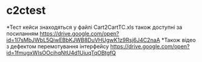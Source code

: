 # c2ctest
*Тест кейси знаходяться у файлі Cart2CartTC.xls також доступні за посиланням https://drive.google.com/open?id=1l7sMbJWbL5QiwEBbKJWB8DuVHUgwK1z9Rsj6J4C2naA
*Також відео з дефектом перемотування інтерфейсу https://drive.google.com/open?id=1fmugxWIsOOcihqNtU4d1UiuqTqOBtgfQ
